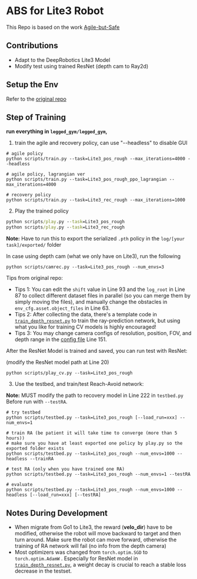 # ABS for Lite3 Robot

This Repo is based on the work [Agile-but-Safe](https://agile-but-safe.github.io/) 



## Contributions

- Adapt to the DeepRobotics Lite3 Model
- Modify test using trained ResNet (depth cam to Ray2d)



## Setup the Env 

Refer to the [original repo](https://github.com/LeCAR-Lab/ABS)



## Step of Training

**run everything in `legged_gym/legged_gym`,**



1. train the agile and recovery policy, can use "--headless" to disable GUI

```
# agile policy
python scripts/train.py --task=Lite3_pos_rough --max_iterations=4000 --headless

# agile policy, lagrangian ver
python scripts/train.py --task=Lite3_pos_rough_ppo_lagrangian --max_iterations=4000

# recovery policy
python scripts/train.py --task=Lite3_rec_rough --max_iterations=1000
```



2. Play the trained policy

```cmd
python scripts/play.py --task=Lite3_pos_rough
python scripts/play.py --task=Lite3_rec_rough
```

**Note:** Have to run this to export the serialized ``.pth`` policy in the ``log/[your task]/exported/`` folder 



In case using depth cam (what we only have on Lite3), run the following

```
python scripts/camrec.py --task=Lite3_pos_rough --num_envs=3
```

Tips from original repo: 

+ Tips 1: You can edit the `shift` value in Line 93 and the `log_root` in Line 87 to collect different dataset files in parallel (so you can merge them by simply moving the files), and manually change the obstacles in `env_cfg.asset.object_files` in Line 63.
+ Tips 2: After collecting the data, there's a template code in [`train_depth_resnet.py`](training/legged_gym/legged_gym/scripts/train_depth_resnet.py) to train the ray-prediction network, but using what you like for training CV models is highly encouraged!
+ Tips 3: You may change camera configs of resolution, position, FOV, and depth range in the [config file](training/legged_gym/legged_gym/envs/go1/go1_pos_config.py) Line 151.



After the ResNet Model is trained and saved, you can run test with ResNet:

(modify the ResNet model path at Line 20)

```
python scripts/play_cv.py --task=Lite3_pos_rough
```



3. Use the testbed, and train/test Reach-Avoid network:

**Note:** MUST modify the path to recovery model in Line 222 in ``testbed.py``  Before run with ``--testRA``. 

```
# try testbed
python scripts/testbed.py --task=Lite3_pos_rough [--load_run=xxx] --num_envs=1

# train RA (be patient it will take time to converge (more than 5 hours)) 
# make sure you have at least exported one policy by play.py so the exported folder exists
python scripts/testbed.py --task=Lite3_pos_rough --num_envs=1000 --headless --trainRA

# test RA (only when you have trained one RA)
python scripts/testbed.py --task=Lite3_pos_rough --num_envs=1 --testRA

# evaluate
python scripts/testbed.py --task=Lite3_pos_rough --num_envs=1000 --headless [--load_run=xxx] [--testRA]
```



## Notes During Development

- When migrate from Go1 to Lite3, the reward (**velo_dir**) have to be modified, otherwise the robot will move backward to target and then turn around. Make sure the robot can move forward, otherwise the training of RA network will fail (no info from the depth camera)
- Most optimizers was changed from ``torch.optim.SGD`` to ``torch.optim.AdamW`` . Especially for ResNet model in [`train_depth_resnet.py`](training/legged_gym/legged_gym/scripts/train_depth_resnet.py), a weight decay is crucial to reach a stable loss decrease in the testset.  
